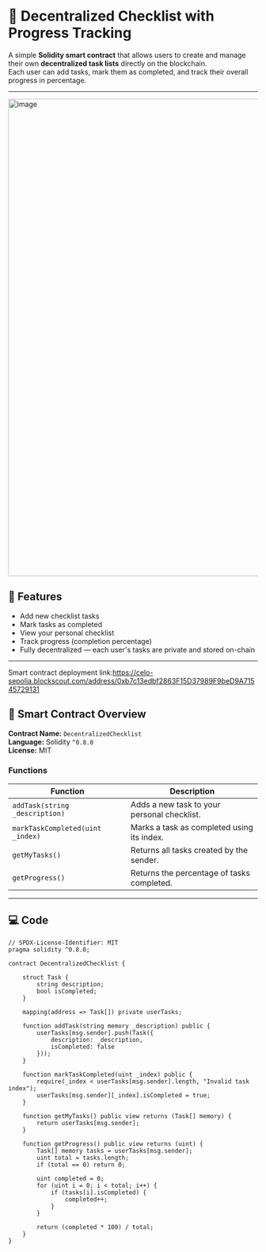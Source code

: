 # 🧾 Decentralized Checklist with Progress Tracking

A simple **Solidity smart contract** that allows users to create and manage their own **decentralized task lists** directly on the blockchain.  
Each user can add tasks, mark them as completed, and track their overall progress in percentage.

---
<img width="1918" height="963" alt="image" src="https://github.com/user-attachments/assets/fdc421f5-be05-4c8f-bc19-0d66504bedf0" />


## 🚀 Features

- Add new checklist tasks  
- Mark tasks as completed  
- View your personal checklist  
- Track progress (completion percentage)  
- Fully decentralized — each user's tasks are private and stored on-chain

---

Smart contract deployment link:https://celo-sepolia.blockscout.com/address/0xb7c13edbf2863F15D37989F9beD9A71545729131

## 🧠 Smart Contract Overview

**Contract Name:** `DecentralizedChecklist`  
**Language:** Solidity `^0.8.0`  
**License:** MIT

### Functions

| Function | Description |
|-----------|--------------|
| `addTask(string _description)` | Adds a new task to your personal checklist. |
| `markTaskCompleted(uint _index)` | Marks a task as completed using its index. |
| `getMyTasks()` | Returns all tasks created by the sender. |
| `getProgress()` | Returns the percentage of tasks completed. |

---

## 💻 Code

```solidity
// SPDX-License-Identifier: MIT
pragma solidity ^0.8.0;

contract DecentralizedChecklist {
    
    struct Task {
        string description;
        bool isCompleted;
    }

    mapping(address => Task[]) private userTasks;

    function addTask(string memory _description) public {
        userTasks[msg.sender].push(Task({
            description: _description,
            isCompleted: false
        }));
    }

    function markTaskCompleted(uint _index) public {
        require(_index < userTasks[msg.sender].length, "Invalid task index");
        userTasks[msg.sender][_index].isCompleted = true;
    }

    function getMyTasks() public view returns (Task[] memory) {
        return userTasks[msg.sender];
    }

    function getProgress() public view returns (uint) {
        Task[] memory tasks = userTasks[msg.sender];
        uint total = tasks.length;
        if (total == 0) return 0;

        uint completed = 0;
        for (uint i = 0; i < total; i++) {
            if (tasks[i].isCompleted) {
                completed++;
            }
        }

        return (completed * 100) / total;
    }
}


